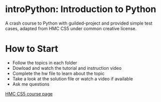 # introPython: Introduction to Python

A crash course to Python with guilded-project and provided simple test cases, adapted from HMC CS5 under common creative license.

# How to Start

- Follow the topics in each folder
- Dowload and watch the tutorial and instruction video
- Complete the hw file to learn about the topic
- Take a look at the solution file or watch a video if available
- Ask me questions

[HMC CS5 course page](https://www.cs.hmc.edu/twiki/bin/view/CS5)
